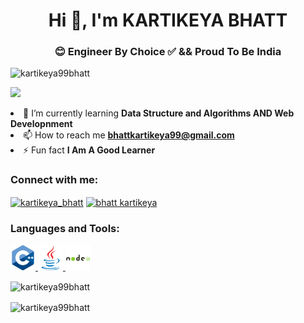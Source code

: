<h1 align="center">Hi 👋, I'm KARTIKEYA BHATT</h1>
<h3 align="center">😊 Engineer By Choice ✅ 
                   && Proud To Be India</h3>
<p align="left"> <img src="https://komarev.com/ghpvc/?username=kartikeya99bhatt&label=Profile%20views&color=0e75b6&style=flat" alt="kartikeya99bhatt" /> </p>
<p align="left"> <img src="https://www.alpharithms.com/wp-content/uploads/340/ascii-table-alpharithms-scaled.jpg"
                      
- 🌱 I’m currently learning **Data Structure and Algorithms AND Web Developnment**
- 📫 How to reach me **bhattkartikeya99@gmail.com**
- ⚡ Fun fact **I Am A Good Learner**

<h3 align="left">Connect with me:</h3>
<p align="left">
<a href="https://www.leetcode.com/kartikeya_bhatt" target="blank"><img align="center" src="https://raw.githubusercontent.com/rahuldkjain/github-profile-readme-generator/master/src/images/icons/Social/leet-code.svg" alt="kartikeya_bhatt" height="30" width="40" /></a>
<a href="https://auth.geeksforgeeks.org/user/bhatt kartikeya" target="blank"><img align="center" src="https://raw.githubusercontent.com/rahuldkjain/github-profile-readme-generator/master/src/images/icons/Social/geeks-for-geeks.svg" alt="bhatt kartikeya" height="30" width="40" /></a>
</p>

<h3 align="left">Languages and Tools:</h3>
<p align="left"> <a href="https://www.w3schools.com/cpp/" target="_blank" rel="noreferrer"> <img src="https://raw.githubusercontent.com/devicons/devicon/master/icons/cplusplus/cplusplus-original.svg" alt="cplusplus" width="40" height="40"/> </a> <a href="https://www.java.com" target="_blank" rel="noreferrer"> <img src="https://raw.githubusercontent.com/devicons/devicon/master/icons/java/java-original.svg" alt="java" width="40" height="40"/> </a> <a href="https://nodejs.org" target="_blank" rel="noreferrer"> <img src="https://raw.githubusercontent.com/devicons/devicon/master/icons/nodejs/nodejs-original-wordmark.svg" alt="nodejs" width="40" height="40"/> </a> </p>

<p><img align="center" src="https://github-readme-stats.vercel.app/api/top-langs?username=kartikeya99bhatt&show_icons=true&locale=en&layout=compact" alt="kartikeya99bhatt" /></p>

<p><img align="center" src="https://github-readme-streak-stats.herokuapp.com/?user=kartikeya99bhatt&" alt="kartikeya99bhatt" /></p>
